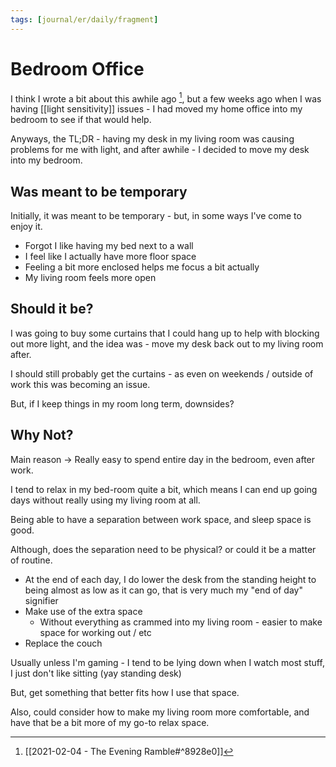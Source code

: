 ```yaml
---
tags: [journal/er/daily/fragment]
---
```


# Bedroom Office

I think I wrote a bit about this awhile ago [^1ll], but a few weeks ago when I was having [[light sensitivity]] issues - I had moved my home office into my bedroom to see if that would help.

Anyways, the TL;DR - having my desk in my living room was causing problems for me with light, and after awhile - I decided to move my desk into my bedroom. 

## Was meant to be temporary

Initially, it was meant to be temporary - but, in some ways I've come to enjoy it.

- Forgot I like having my bed next to a wall
- I feel like I actually have more floor space
- Feeling a bit more enclosed helps me focus a bit actually
- My living room feels more open

## Should it be?

I was going to buy some curtains that I could hang up to help with blocking out more light, and the idea was - move my desk back out to my living room after.

I should still probably get the curtains - as even on weekends / outside of work this was becoming an issue.

But, if I keep things in my room long term, downsides?

## Why Not?

Main reason -> Really easy to spend entire day in the bedroom, even after work.

I tend to relax in my bed-room quite a bit, which means I can end up going days without really using my living room at all.

Being able to have a separation between work space, and sleep space is good. 

Although, does the separation need to be physical? or could it be a matter of routine.

- At the end of each day, I do lower the desk from the standing height to being almost as low as it can go, that is very much my "end of day" signifier 
- Make use of the extra space
	- Without everything as crammed into my living room - easier to make space for working out / etc
- Replace the couch

Usually unless I'm gaming - I tend to be lying down when I watch most stuff, I just don't like sitting (yay standing desk)

But, get something that better fits how I use that space. 

Also, could consider how to make my living room more comfortable, and have that be a bit more of my go-to relax space. 


[^1ll]: [[2021-02-04 - The Evening Ramble#^8928e0]]